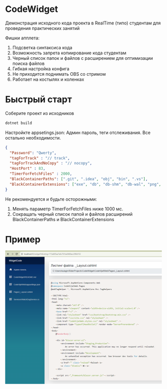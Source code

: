 # CodeWidget

Демонстрация исходного кода проекта в RealTime (типо) студентам для проведения практических занятий

Фишки апплета:
1. Подсветка синтаксиса кода
2. Возможность запрета копиирование кода студентам
3. Черный список папок и файлов с расширением для оптимизации поиска файлов
4. Гибкая настройка конфига
5. Не приходится поднимать OBS со стримом
6. Работает на костылях и коленках

# Быстрый старт

Соберите проект из исходников
```ps
dotnet build
```

Настройкте appsetings.json:
Админ пароль, теги отслеживания. Все остально необходимости.
```JSON
{
  "Password": "Qwerty",
  "tagForTrack" : "// track",
  "tagForTrackAndNoCopy" : "// nocopy",
  "HostPort" : 83,
  "TimerForFetchFiles" : 2000,
  "BlackContainerPaths": [".git", ".idea", "obj", "bin", ".vs"],
  "BlackContainerExtensions": ["exe", "db", "db-shm", "db-wal", "png", "ico", "jpg"]
}
```
Не рекомендуется и будьте осторожными:
1. Менять параметр TimerForFetchFiles ниже 1000 мс.
2. Сокращать черный список папой и файлов расширений BlackContainerPaths и BlackContainerExtensions

# Пример
![alt text](https://github.com/TheCrazyWolf/CodeWidget/blob/master/source/example.png?raw=true)

